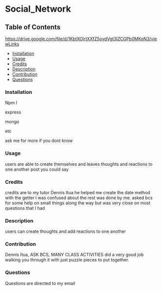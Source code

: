 # Social_Network

## Table of Contents

https://drive.google.com/file/d/1KbtXOlrtXXfZ5oydVgt3IZCGPb0MKqN3/viewLinks

- [Installation](#installation)
- [Usage](#usage)
- [Credits](#credits)
- [Description](#bracket-description)
- [Contribution](#contritbution)
- [Questions](#questions)



### Installation
Npm I

express

mongo

etc

ask me for more if you dont know

### Usage
users are able to create themselves and leaves thoughts and reactions to one another post you could say
### Credits
credits are to my tutor Dennis Itua he helped me create the date method with the getter i was confused about the rest was done by me. asked bcs for some help on small things along the way but was very close on most questions that I had
### Description
users can create thoughts and add reactions to one another 
### Contribution
Dennis Itua,
ASK BCS,
MANY CLASS ACTIVITIES did a very good job walking you through it with just puzzle pieces to put together.
### Questions
Questions are directed to my email  

